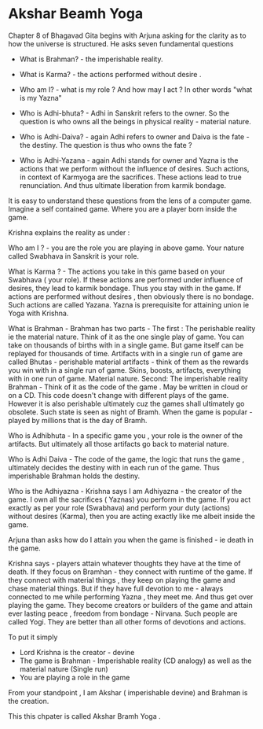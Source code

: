 # Akshar Beamh Yoga

Chapter 8 of Bhagavad Gita begins with Arjuna asking for the clarity as to how the universe is structured. He asks seven fundamental questions

- What is Brahman? - the imperishable reality.

- What is Karma? - the actions performed without desire .

- Who am I? - what is my role ? And how may I act ? In other words "what is my Yazna"

- Who is Adhi-bhuta? - Adhi in Sanskrit refers to the owner. So the question is who owns all the beings in physical reality - material nature.

- Who is Adhi-Daiva? - again Adhi refers to owner and Daiva is the fate - the destiny.  The question is thus who owns the fate ?

- Who is Adhi-Yazana - again Adhi stands for owner and Yazna is the actions that we perform without the influence of desires. Such actions, in context of Karmyoga are the sacrifices. These actions lead to true renunciation. And thus ultimate liberation from karmik bondage.


It is easy to understand these questions from the lens of a computer game. Imagine a self contained game. Where you are a player born inside the game. 

Krishna explains the reality as under :

Who am I ? - you are the role you are playing in above game. Your nature called Swabhava in Sanskrit is your role. 

What is Karma ? - The actions you take in this game based on your Swabhava ( your role). If these actions are performed under influence of desires, they lead to karmik bondage. Thus you stay with in the game. If actions are performed without desires , then obviously there is no bondage. Such actions are called Yazana. Yazna is prerequisite for attaining union ie Yoga with Krishna.

What is Brahman - Brahman has two parts - The first : The perishable reality ie the material nature. Think of it as the one single play of game. You can take on thousands of births with in a single game. But game itself can be replayed for thousands of time. Artifacts with in a single run of game are called Bhutas - perishable material artifacts - think of them as the rewards you win with in a single run of game. Skins, boosts, artifacts, everything with in one run of game. Material nature.  Second: The imperishable reality Brahman - Think of it as the code of the game . May be written in cloud or on a CD. This code doesn't change with different plays of the game. However it is also perishable ultimately cuz the games shall ultimately go obsolete. Such state is seen as night of Bramh. When the game is popular - played by millions that is the day of Bramh.

Who is Adhibhuta - In a specific game you , your role is the owner of the artifacts. But ultimately all those artifacts go back to material nature. 

Who is Adhi Daiva - The code of the game, the logic that runs the game , ultimately decides the destiny with in each run of the game. Thus imperishable Brahman holds the destiny.

Who is the Adhiyazna - Krishna says I am Adhiyazna - the creator of the game. I own all the sacrifices ( Yaznas) you perform in the game. If you act exactly as per your role (Swabhava) and perform your duty (actions) without desires (Karma), then you are acting exactly like me albeit inside the game.

Arjuna than asks how do I attain you when the game is finished - ie death in the game. 

Krishna says - players attain whatever thoughts they have at the time of death. If they focus on Bramhan - they connect with runtime of the game. If they connect with material things , they keep on playing the game and chase material things. But if they have full devotion to me - always connected to me while performing Yazna , they meet me. And thus get over playing the game. They become creators or builders of the game and attain ever lasting peace , freedom from bondage - Nirvana. Such people are called Yogi. They are better than all other forms of devotions and actions.

To put it simply 

- Lord Krishna is the creator - devine
- The game is Brahman - Imperishable reality (CD analogy) as well as the material nature (Single run)
- You are playing a role in the game 

From your standpoint , I am Akshar ( imperishable devine) and Brahman is the creation.

This this chpater is called Akshar Bramh Yoga . 

